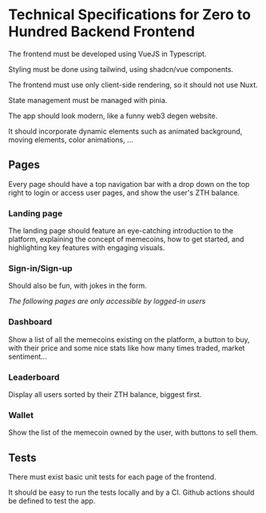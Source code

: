 # Technical Specifications for Zero to Hundred Backend Frontend

The frontend must be developed using VueJS in Typescript.

Styling must be done using tailwind, using shadcn/vue components.

The frontend must use only client-side rendering, so it should not use Nuxt.

State management must be managed with pinia.

The app should look modern, like a funny web3 degen website.

It should incorporate dynamic elements such as animated background, moving elements, color animations, ...

## Pages

Every page should have a top navigation bar with a drop down on the top right to login or access user pages, and show the user's ZTH balance.

### Landing page

The landing page should feature an eye-catching introduction to the platform, explaining the concept of memecoins, how to get started, and highlighting key features with engaging visuals.


### Sign-in/Sign-up

Should also be fun, with jokes in the form. 

*The following pages are only accessible by logged-in users*

### Dashboard

Show a list of all the memecoins existing on the platform, a button to buy, with their price and some nice stats like how many times traded, market sentiment...

### Leaderboard

Display all users sorted by their ZTH balance, biggest first. 

### Wallet

Show the list of the memecoin owned by the user, with buttons to sell them. 

## Tests

There must exist basic unit tests for each page of the frontend.

It should be easy to run the tests locally and by a CI. Github actions should be defined to test the app. 
